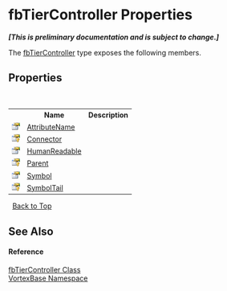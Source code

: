 # fbTierController Properties
 _**\[This is preliminary documentation and is subject to change.\]**_

The <a href="T_VortexBase_fbTierController.md">fbTierController</a> type exposes the following members.


## Properties
&nbsp;<table><tr><th></th><th>Name</th><th>Description</th></tr><tr><td>![Public property](media/pubproperty.gif "Public property")</td><td><a href="P_VortexBase_fbTierController_AttributeName.md">AttributeName</a></td><td /></tr><tr><td>![Protected property](media/protproperty.gif "Protected property")</td><td><a href="P_VortexBase_fbTierController_Connector.md">Connector</a></td><td /></tr><tr><td>![Public property](media/pubproperty.gif "Public property")</td><td><a href="P_VortexBase_fbTierController_HumanReadable.md">HumanReadable</a></td><td /></tr><tr><td>![Protected property](media/protproperty.gif "Protected property")</td><td><a href="P_VortexBase_fbTierController_Parent.md">Parent</a></td><td /></tr><tr><td>![Public property](media/pubproperty.gif "Public property")</td><td><a href="P_VortexBase_fbTierController_Symbol.md">Symbol</a></td><td /></tr><tr><td>![Protected property](media/protproperty.gif "Protected property")</td><td><a href="P_VortexBase_fbTierController_SymbolTail.md">SymbolTail</a></td><td /></tr></table>&nbsp;
<a href="#fbtiercontroller-properties">Back to Top</a>

## See Also


#### Reference
<a href="T_VortexBase_fbTierController.md">fbTierController Class</a><br /><a href="N_VortexBase.md">VortexBase Namespace</a><br />